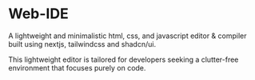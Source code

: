 # Web-IDE
A lightweight and minimalistic html, css, and javascript editor & compiler built using nextjs, tailwindcss and shadcn/ui.

This lightweight editor is tailored for developers seeking a clutter-free environment that focuses purely on code.
